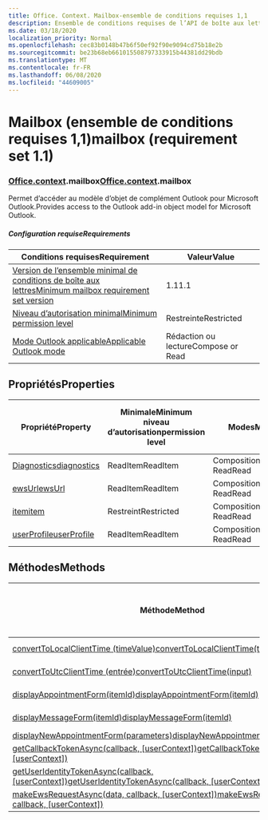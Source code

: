 ```yaml
---
title: Office. Context. Mailbox-ensemble de conditions requises 1,1
description: Ensemble de conditions requises de l’API de boîte aux lettres Outlook 1,1 du modèle objet boîte aux lettres.
ms.date: 03/18/2020
localization_priority: Normal
ms.openlocfilehash: cec83b0148b47b6f50ef92f90e9094cd75b18e2b
ms.sourcegitcommit: be23b68eb661015508797333915b44381dd29bdb
ms.translationtype: MT
ms.contentlocale: fr-FR
ms.lasthandoff: 06/08/2020
ms.locfileid: "44609005"
---
```

# <a name="mailbox-requirement-set-11"></a><span data-ttu-id="b3f0f-103">Mailbox (ensemble de conditions requises 1,1)</span><span class="sxs-lookup"><span data-stu-id="b3f0f-103">mailbox (requirement set 1.1)</span></span>

### <a name="officecontextmailbox"></a><span data-ttu-id="b3f0f-104">[Office](office.md)[.context](office.context.md).mailbox</span><span class="sxs-lookup"><span data-stu-id="b3f0f-104">[Office](office.md)[.context](office.context.md).mailbox</span></span>

<span data-ttu-id="b3f0f-105">Permet d’accéder au modèle d’objet de complément Outlook pour Microsoft Outlook.</span><span class="sxs-lookup"><span data-stu-id="b3f0f-105">Provides access to the Outlook add-in object model for Microsoft Outlook.</span></span>

##### <a name="requirements"></a><span data-ttu-id="b3f0f-106">Configuration requise</span><span class="sxs-lookup"><span data-stu-id="b3f0f-106">Requirements</span></span>

|<span data-ttu-id="b3f0f-107">Conditions requises</span><span class="sxs-lookup"><span data-stu-id="b3f0f-107">Requirement</span></span>| <span data-ttu-id="b3f0f-108">Valeur</span><span class="sxs-lookup"><span data-stu-id="b3f0f-108">Value</span></span>|
|---|---|
|[<span data-ttu-id="b3f0f-109">Version de l’ensemble minimal de conditions de boîte aux lettres</span><span class="sxs-lookup"><span data-stu-id="b3f0f-109">Minimum mailbox requirement set version</span></span>](../../requirement-sets/outlook-api-requirement-sets.md)| <span data-ttu-id="b3f0f-110">1.1</span><span class="sxs-lookup"><span data-stu-id="b3f0f-110">1.1</span></span>|
|[<span data-ttu-id="b3f0f-111">Niveau d’autorisation minimal</span><span class="sxs-lookup"><span data-stu-id="b3f0f-111">Minimum permission level</span></span>](../../../outlook/understanding-outlook-add-in-permissions.md)| <span data-ttu-id="b3f0f-112">Restreinte</span><span class="sxs-lookup"><span data-stu-id="b3f0f-112">Restricted</span></span>|
|[<span data-ttu-id="b3f0f-113">Mode Outlook applicable</span><span class="sxs-lookup"><span data-stu-id="b3f0f-113">Applicable Outlook mode</span></span>](../../../outlook/outlook-add-ins-overview.md#extension-points)| <span data-ttu-id="b3f0f-114">Rédaction ou lecture</span><span class="sxs-lookup"><span data-stu-id="b3f0f-114">Compose or Read</span></span>|

## <a name="properties"></a><span data-ttu-id="b3f0f-115">Propriétés</span><span class="sxs-lookup"><span data-stu-id="b3f0f-115">Properties</span></span>

| <span data-ttu-id="b3f0f-116">Propriété</span><span class="sxs-lookup"><span data-stu-id="b3f0f-116">Property</span></span> | <span data-ttu-id="b3f0f-117">Minimale</span><span class="sxs-lookup"><span data-stu-id="b3f0f-117">Minimum</span></span><br><span data-ttu-id="b3f0f-118">niveau d’autorisation</span><span class="sxs-lookup"><span data-stu-id="b3f0f-118">permission level</span></span> | <span data-ttu-id="b3f0f-119">Modes</span><span class="sxs-lookup"><span data-stu-id="b3f0f-119">Modes</span></span> | <span data-ttu-id="b3f0f-120">Type de retour</span><span class="sxs-lookup"><span data-stu-id="b3f0f-120">Return type</span></span> | <span data-ttu-id="b3f0f-121">Minimale</span><span class="sxs-lookup"><span data-stu-id="b3f0f-121">Minimum</span></span><br><span data-ttu-id="b3f0f-122">ensemble de conditions requises</span><span class="sxs-lookup"><span data-stu-id="b3f0f-122">requirement set</span></span> |
|---|---|---|---|:---:|
| [<span data-ttu-id="b3f0f-123">Diagnostics</span><span class="sxs-lookup"><span data-stu-id="b3f0f-123">diagnostics</span></span>](/javascript/api/outlook/office.mailbox?view=outlook-js-1.1#diagnostics) | <span data-ttu-id="b3f0f-124">ReadItem</span><span class="sxs-lookup"><span data-stu-id="b3f0f-124">ReadItem</span></span> | <span data-ttu-id="b3f0f-125">Composition</span><span class="sxs-lookup"><span data-stu-id="b3f0f-125">Compose</span></span><br><span data-ttu-id="b3f0f-126">Read</span><span class="sxs-lookup"><span data-stu-id="b3f0f-126">Read</span></span> | [<span data-ttu-id="b3f0f-127">Diagnostics</span><span class="sxs-lookup"><span data-stu-id="b3f0f-127">Diagnostics</span></span>](/javascript/api/outlook/office.diagnostics?view=outlook-js-1.1) | [<span data-ttu-id="b3f0f-128">1.1</span><span class="sxs-lookup"><span data-stu-id="b3f0f-128">1.1</span></span>](../requirement-set-1.1/outlook-requirement-set-1.1.md) |
| [<span data-ttu-id="b3f0f-129">ewsUrl</span><span class="sxs-lookup"><span data-stu-id="b3f0f-129">ewsUrl</span></span>](/javascript/api/outlook/office.mailbox?view=outlook-js-1.1#ewsurl) | <span data-ttu-id="b3f0f-130">ReadItem</span><span class="sxs-lookup"><span data-stu-id="b3f0f-130">ReadItem</span></span> | <span data-ttu-id="b3f0f-131">Composition</span><span class="sxs-lookup"><span data-stu-id="b3f0f-131">Compose</span></span><br><span data-ttu-id="b3f0f-132">Read</span><span class="sxs-lookup"><span data-stu-id="b3f0f-132">Read</span></span> | <span data-ttu-id="b3f0f-133">String</span><span class="sxs-lookup"><span data-stu-id="b3f0f-133">String</span></span> | [<span data-ttu-id="b3f0f-134">1.1</span><span class="sxs-lookup"><span data-stu-id="b3f0f-134">1.1</span></span>](../requirement-set-1.1/outlook-requirement-set-1.1.md) |
| [<span data-ttu-id="b3f0f-135">item</span><span class="sxs-lookup"><span data-stu-id="b3f0f-135">item</span></span>](office.context.mailbox.item.md) | <span data-ttu-id="b3f0f-136">Restreint</span><span class="sxs-lookup"><span data-stu-id="b3f0f-136">Restricted</span></span> | <span data-ttu-id="b3f0f-137">Composition</span><span class="sxs-lookup"><span data-stu-id="b3f0f-137">Compose</span></span><br><span data-ttu-id="b3f0f-138">Read</span><span class="sxs-lookup"><span data-stu-id="b3f0f-138">Read</span></span> | [<span data-ttu-id="b3f0f-139">Élément</span><span class="sxs-lookup"><span data-stu-id="b3f0f-139">Item</span></span>](/javascript/api/outlook/office.item?view=outlook-js-1.1) | [<span data-ttu-id="b3f0f-140">1.1</span><span class="sxs-lookup"><span data-stu-id="b3f0f-140">1.1</span></span>](../requirement-set-1.1/outlook-requirement-set-1.1.md) |
| [<span data-ttu-id="b3f0f-141">userProfile</span><span class="sxs-lookup"><span data-stu-id="b3f0f-141">userProfile</span></span>](/javascript/api/outlook/office.mailbox?view=outlook-js-1.1#userprofile) | <span data-ttu-id="b3f0f-142">ReadItem</span><span class="sxs-lookup"><span data-stu-id="b3f0f-142">ReadItem</span></span> | <span data-ttu-id="b3f0f-143">Composition</span><span class="sxs-lookup"><span data-stu-id="b3f0f-143">Compose</span></span><br><span data-ttu-id="b3f0f-144">Read</span><span class="sxs-lookup"><span data-stu-id="b3f0f-144">Read</span></span> | [<span data-ttu-id="b3f0f-145">Profil</span><span class="sxs-lookup"><span data-stu-id="b3f0f-145">UserProfile</span></span>](/javascript/api/outlook/office.userprofile?view=outlook-js-1.1) | [<span data-ttu-id="b3f0f-146">1.1</span><span class="sxs-lookup"><span data-stu-id="b3f0f-146">1.1</span></span>](../requirement-set-1.1/outlook-requirement-set-1.1.md) |

## <a name="methods"></a><span data-ttu-id="b3f0f-147">Méthodes</span><span class="sxs-lookup"><span data-stu-id="b3f0f-147">Methods</span></span>

| <span data-ttu-id="b3f0f-148">Méthode</span><span class="sxs-lookup"><span data-stu-id="b3f0f-148">Method</span></span> | <span data-ttu-id="b3f0f-149">Minimale</span><span class="sxs-lookup"><span data-stu-id="b3f0f-149">Minimum</span></span><br><span data-ttu-id="b3f0f-150">niveau d’autorisation</span><span class="sxs-lookup"><span data-stu-id="b3f0f-150">permission level</span></span> | <span data-ttu-id="b3f0f-151">Modes</span><span class="sxs-lookup"><span data-stu-id="b3f0f-151">Modes</span></span> | <span data-ttu-id="b3f0f-152">Minimale</span><span class="sxs-lookup"><span data-stu-id="b3f0f-152">Minimum</span></span><br><span data-ttu-id="b3f0f-153">ensemble de conditions requises</span><span class="sxs-lookup"><span data-stu-id="b3f0f-153">requirement set</span></span> |
|---|---|---|:---:|
| [<span data-ttu-id="b3f0f-154">convertToLocalClientTime (timeValue)</span><span class="sxs-lookup"><span data-stu-id="b3f0f-154">convertToLocalClientTime(timeValue)</span></span>](/javascript/api/outlook/office.mailbox?view=outlook-js-1.1#converttolocalclienttime-timevalue-) | <span data-ttu-id="b3f0f-155">ReadItem</span><span class="sxs-lookup"><span data-stu-id="b3f0f-155">ReadItem</span></span> | <span data-ttu-id="b3f0f-156">Composition</span><span class="sxs-lookup"><span data-stu-id="b3f0f-156">Compose</span></span><br><span data-ttu-id="b3f0f-157">Read</span><span class="sxs-lookup"><span data-stu-id="b3f0f-157">Read</span></span> | [<span data-ttu-id="b3f0f-158">1.1</span><span class="sxs-lookup"><span data-stu-id="b3f0f-158">1.1</span></span>](../requirement-set-1.1/outlook-requirement-set-1.1.md) |
| [<span data-ttu-id="b3f0f-159">convertToUtcClientTime (entrée)</span><span class="sxs-lookup"><span data-stu-id="b3f0f-159">convertToUtcClientTime(input)</span></span>](/javascript/api/outlook/office.mailbox?view=outlook-js-1.1#converttoutcclienttime-input-) | <span data-ttu-id="b3f0f-160">ReadItem</span><span class="sxs-lookup"><span data-stu-id="b3f0f-160">ReadItem</span></span> | <span data-ttu-id="b3f0f-161">Composition</span><span class="sxs-lookup"><span data-stu-id="b3f0f-161">Compose</span></span><br><span data-ttu-id="b3f0f-162">Read</span><span class="sxs-lookup"><span data-stu-id="b3f0f-162">Read</span></span> | [<span data-ttu-id="b3f0f-163">1.1</span><span class="sxs-lookup"><span data-stu-id="b3f0f-163">1.1</span></span>](../requirement-set-1.1/outlook-requirement-set-1.1.md) |
| [<span data-ttu-id="b3f0f-164">displayAppointmentForm(itemId)</span><span class="sxs-lookup"><span data-stu-id="b3f0f-164">displayAppointmentForm(itemId)</span></span>](/javascript/api/outlook/office.mailbox?view=outlook-js-1.1#displayappointmentform-itemid-) | <span data-ttu-id="b3f0f-165">ReadItem</span><span class="sxs-lookup"><span data-stu-id="b3f0f-165">ReadItem</span></span> | <span data-ttu-id="b3f0f-166">Composition</span><span class="sxs-lookup"><span data-stu-id="b3f0f-166">Compose</span></span><br><span data-ttu-id="b3f0f-167">Read</span><span class="sxs-lookup"><span data-stu-id="b3f0f-167">Read</span></span> | [<span data-ttu-id="b3f0f-168">1.1</span><span class="sxs-lookup"><span data-stu-id="b3f0f-168">1.1</span></span>](../requirement-set-1.1/outlook-requirement-set-1.1.md) |
| [<span data-ttu-id="b3f0f-169">displayMessageForm(itemId)</span><span class="sxs-lookup"><span data-stu-id="b3f0f-169">displayMessageForm(itemId)</span></span>](/javascript/api/outlook/office.mailbox?view=outlook-js-1.1#displaymessageform-itemid-) | <span data-ttu-id="b3f0f-170">ReadItem</span><span class="sxs-lookup"><span data-stu-id="b3f0f-170">ReadItem</span></span> | <span data-ttu-id="b3f0f-171">Composition</span><span class="sxs-lookup"><span data-stu-id="b3f0f-171">Compose</span></span><br><span data-ttu-id="b3f0f-172">Read</span><span class="sxs-lookup"><span data-stu-id="b3f0f-172">Read</span></span> | [<span data-ttu-id="b3f0f-173">1.1</span><span class="sxs-lookup"><span data-stu-id="b3f0f-173">1.1</span></span>](../requirement-set-1.1/outlook-requirement-set-1.1.md) |
| [<span data-ttu-id="b3f0f-174">displayNewAppointmentForm(parameters)</span><span class="sxs-lookup"><span data-stu-id="b3f0f-174">displayNewAppointmentForm(parameters)</span></span>](/javascript/api/outlook/office.mailbox?view=outlook-js-1.1#displaynewappointmentform-parameters-) | <span data-ttu-id="b3f0f-175">ReadItem</span><span class="sxs-lookup"><span data-stu-id="b3f0f-175">ReadItem</span></span> | <span data-ttu-id="b3f0f-176">Read</span><span class="sxs-lookup"><span data-stu-id="b3f0f-176">Read</span></span> | [<span data-ttu-id="b3f0f-177">1.1</span><span class="sxs-lookup"><span data-stu-id="b3f0f-177">1.1</span></span>](../requirement-set-1.1/outlook-requirement-set-1.1.md) |
| <span data-ttu-id="b3f0f-178">[getCallbackTokenAsync(callback, [userContext])](/javascript/api/outlook/office.mailbox?view=outlook-js-1.1#getcallbacktokenasync-callback--usercontext-)</span><span class="sxs-lookup"><span data-stu-id="b3f0f-178">[getCallbackTokenAsync(callback, [userContext])](/javascript/api/outlook/office.mailbox?view=outlook-js-1.1#getcallbacktokenasync-callback--usercontext-)</span></span> | <span data-ttu-id="b3f0f-179">ReadItem</span><span class="sxs-lookup"><span data-stu-id="b3f0f-179">ReadItem</span></span> | <span data-ttu-id="b3f0f-180">Composition</span><span class="sxs-lookup"><span data-stu-id="b3f0f-180">Compose</span></span><br><span data-ttu-id="b3f0f-181">Read</span><span class="sxs-lookup"><span data-stu-id="b3f0f-181">Read</span></span> | [<span data-ttu-id="b3f0f-182">1.3</span><span class="sxs-lookup"><span data-stu-id="b3f0f-182">1.3</span></span>](../requirement-set-1.3/outlook-requirement-set-1.3.md)<br>[<span data-ttu-id="b3f0f-183">1.1</span><span class="sxs-lookup"><span data-stu-id="b3f0f-183">1.1</span></span>](../requirement-set-1.1/outlook-requirement-set-1.1.md) |
| <span data-ttu-id="b3f0f-184">[getUserIdentityTokenAsync(callback, [userContext])](/javascript/api/outlook/office.mailbox?view=outlook-js-1.1#getuseridentitytokenasync-callback--usercontext-)</span><span class="sxs-lookup"><span data-stu-id="b3f0f-184">[getUserIdentityTokenAsync(callback, [userContext])](/javascript/api/outlook/office.mailbox?view=outlook-js-1.1#getuseridentitytokenasync-callback--usercontext-)</span></span> | <span data-ttu-id="b3f0f-185">ReadItem</span><span class="sxs-lookup"><span data-stu-id="b3f0f-185">ReadItem</span></span> | <span data-ttu-id="b3f0f-186">Composition</span><span class="sxs-lookup"><span data-stu-id="b3f0f-186">Compose</span></span><br><span data-ttu-id="b3f0f-187">Read</span><span class="sxs-lookup"><span data-stu-id="b3f0f-187">Read</span></span> | [<span data-ttu-id="b3f0f-188">1.1</span><span class="sxs-lookup"><span data-stu-id="b3f0f-188">1.1</span></span>](../requirement-set-1.1/outlook-requirement-set-1.1.md) |
| <span data-ttu-id="b3f0f-189">[makeEwsRequestAsync(data, callback, [userContext])](/javascript/api/outlook/office.mailbox?view=outlook-js-1.1#makeewsrequestasync-data--callback--usercontext-)</span><span class="sxs-lookup"><span data-stu-id="b3f0f-189">[makeEwsRequestAsync(data, callback, [userContext])](/javascript/api/outlook/office.mailbox?view=outlook-js-1.1#makeewsrequestasync-data--callback--usercontext-)</span></span> | <span data-ttu-id="b3f0f-190">ReadWriteMailbox</span><span class="sxs-lookup"><span data-stu-id="b3f0f-190">ReadWriteMailbox</span></span> | <span data-ttu-id="b3f0f-191">Composition</span><span class="sxs-lookup"><span data-stu-id="b3f0f-191">Compose</span></span><br><span data-ttu-id="b3f0f-192">Read</span><span class="sxs-lookup"><span data-stu-id="b3f0f-192">Read</span></span> | [<span data-ttu-id="b3f0f-193">1.1</span><span class="sxs-lookup"><span data-stu-id="b3f0f-193">1.1</span></span>](../requirement-set-1.1/outlook-requirement-set-1.1.md) |
